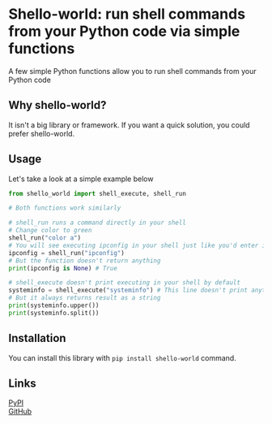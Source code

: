 # Shello-world: run shell commands from your Python code via simple functions
A few simple Python functions allow you to run shell commands from your Python code

## Why shello-world?
It isn't a big library or framework. If you want a quick solution, you could prefer shello-world.

## Usage
Let's take a look at a simple example below
```python
from shello_world import shell_execute, shell_run

# Both functions work similarly

# shell_run runs a command directly in your shell
# Change color to green
shell_run("color a")
# You will see executing ipconfig in your shell just like you'd enter it
ipconfig = shell_run("ipconfig")
# But the function doesn't return anything
print(ipconfig is None) # True

# shell_execute doesn't print executing in your shell by default
systeminfo = shell_execute("systeminfo") # This line doesn't print anything
# But it always returns result as a string
print(systeminfo.upper())
print(systeminfo.split())
```

## Installation
You can install this library with ```pip install shello-world``` command.

## Links
[PyPI](https://pypi.org/project/shello-world/)  
[GitHub](https://github.com/numericmaestro/shello-world)